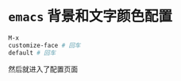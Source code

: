 # `emacs` 背景和文字颜色配置

``` sh
M-x
customize-face # 回车
default # 回车
```

然后就进入了配置页面
 
 <comment-comment/> 
 